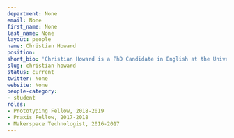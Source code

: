 ```yaml
---
department: None
email: None
first_name: None
last_name: None
layout: people
name: Christian Howard
position:
short_bio: 'Christian Howard is a PhD Candidate in English at the University of Virginia. Her research focuses upon contemporary world literature, ethics, and digital humanities. To learn more, visit her personal website: www.christianhoward.org.'
slug: christian-howard
status: current
twitter: None
website: None
people-category:
- student
roles:
- Prototyping Fellow, 2018-2019
- Praxis Fellow, 2017-2018
- Makerspace Technologist, 2016-2017
---
```

